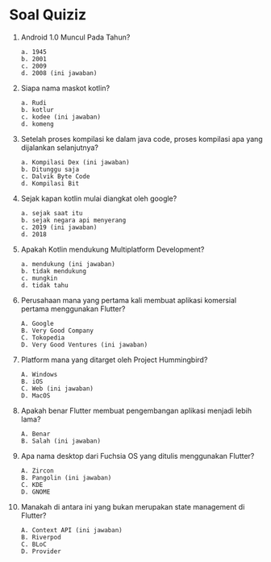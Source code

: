 # Soal Quiziz

1. Android 1.0 Muncul Pada Tahun?

   ```
   a. 1945
   b. 2001
   c. 2009
   d. 2008 (ini jawaban)
   ```

2. Siapa nama maskot kotlin?

   ```
   a. Rudi
   b. kotlur
   c. kodee (ini jawaban)
   d. komeng
   ```

3. Setelah proses kompilasi ke dalam java code, proses kompilasi apa yang dijalankan selanjutnya?

   ```
   a. Kompilasi Dex (ini jawaban)
   b. Ditunggu saja
   c. Dalvik Byte Code
   d. Kompilasi Bit
   ```

4. Sejak kapan kotlin mulai diangkat oleh google?

   ```
   a. sejak saat itu
   b. sejak negara api menyerang
   c. 2019 (ini jawaban)
   d. 2018
   ```

5. Apakah Kotlin mendukung Multiplatform Development?

   ```
   a. mendukung (ini jawaban)
   b. tidak mendukung
   c. mungkin
   d. tidak tahu
   ```

6. Perusahaan mana yang pertama kali membuat aplikasi komersial pertama menggunakan Flutter?

    ```
    A. Google
    B. Very Good Company
    C. Tokopedia
    D. Very Good Ventures (ini jawaban)
    ```

7. Platform mana yang ditarget oleh Project Hummingbird?

    ```
    A. Windows
    B. iOS
    C. Web (ini jawaban)
    D. MacOS
    ```
  
8. Apakah benar Flutter membuat pengembangan aplikasi menjadi lebih lama?

    ```
    A. Benar
    B. Salah (ini jawaban)
    ```

9. Apa nama desktop dari Fuchsia OS yang ditulis menggunakan Flutter?

    ```
    A. Zircon
    B. Pangolin (ini jawaban)
    C. KDE
    D. GNOME
    ```

10. Manakah di antara ini yang bukan merupakan state management di Flutter?

    ```
    A. Context API (ini jawaban)
    B. Riverpod
    C. BLoC
    D. Provider
    ```


